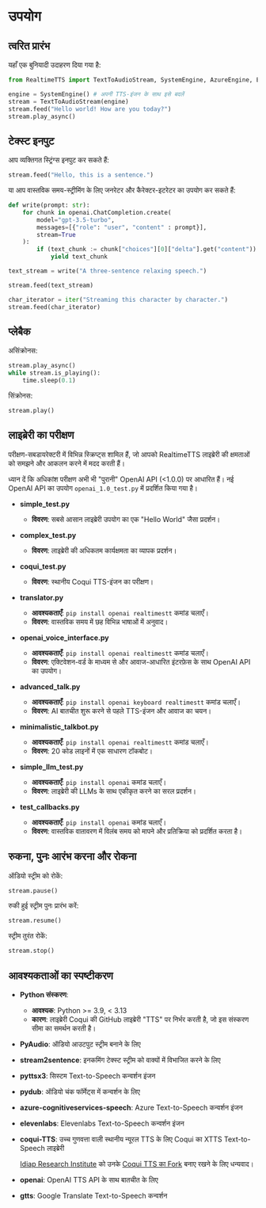 # उपयोग

## त्वरित प्रारंभ

यहाँ एक बुनियादी उदाहरण दिया गया है:

```python
from RealtimeTTS import TextToAudioStream, SystemEngine, AzureEngine, ElevenlabsEngine

engine = SystemEngine() # अपनी TTS-इंजन के साथ इसे बदलें
stream = TextToAudioStream(engine)
stream.feed("Hello world! How are you today?")
stream.play_async()
```

## टेक्स्ट इनपुट

आप व्यक्तिगत स्ट्रिंग्स इनपुट कर सकते हैं:

```python
stream.feed("Hello, this is a sentence.")
```

या आप वास्तविक समय-स्ट्रीमिंग के लिए जनरेटर और कैरेक्टर-इटरेटर का उपयोग कर सकते हैं:

```python
def write(prompt: str):
    for chunk in openai.ChatCompletion.create(
        model="gpt-3.5-turbo",
        messages=[{"role": "user", "content" : prompt}],
        stream=True
    ):
        if (text_chunk := chunk["choices"][0]["delta"].get("content")) is not None:
            yield text_chunk

text_stream = write("A three-sentence relaxing speech.")

stream.feed(text_stream)
```

```python
char_iterator = iter("Streaming this character by character.")
stream.feed(char_iterator)
```

## प्लेबैक

असिंक्रोनस:

```python
stream.play_async()
while stream.is_playing():
    time.sleep(0.1)
```

सिंक्रोनस:

```python
stream.play()
```

## लाइब्रेरी का परीक्षण

परीक्षण-सबडायरेक्टरी में विभिन्न स्क्रिप्ट्स शामिल हैं, जो आपको RealtimeTTS लाइब्रेरी की क्षमताओं को समझने और आकलन करने में मदद करती हैं।

ध्यान दें कि अधिकांश परीक्षण अभी भी "पुरानी" OpenAI API (<1.0.0) पर आधारित हैं। नई OpenAI API का उपयोग `openai_1.0_test.py` में प्रदर्शित किया गया है।

- **simple_test.py**
    - **विवरण**: सबसे आसान लाइब्रेरी उपयोग का एक "Hello World" जैसा प्रदर्शन।

- **complex_test.py**
    - **विवरण**: लाइब्रेरी की अधिकतम कार्यक्षमता का व्यापक प्रदर्शन।

- **coqui_test.py**
    - **विवरण**: स्थानीय Coqui TTS-इंजन का परीक्षण।

- **translator.py**
    - **आवश्यकताएँ**: `pip install openai realtimestt` कमांड चलाएँ।
    - **विवरण**: वास्तविक समय में छह विभिन्न भाषाओं में अनुवाद।

- **openai_voice_interface.py**
    - **आवश्यकताएँ**: `pip install openai realtimestt` कमांड चलाएँ।
    - **विवरण**: एक्टिवेशन-वर्ड के माध्यम से और आवाज-आधारित इंटरफ़ेस के साथ OpenAI API का उपयोग।

- **advanced_talk.py**
    - **आवश्यकताएँ**: `pip install openai keyboard realtimestt` कमांड चलाएँ।
    - **विवरण**: AI बातचीत शुरू करने से पहले TTS-इंजन और आवाज का चयन।

- **minimalistic_talkbot.py**
    - **आवश्यकताएँ**: `pip install openai realtimestt` कमांड चलाएँ।
    - **विवरण**: 20 कोड लाइनों में एक साधारण टॉकबोट।

- **simple_llm_test.py**
    - **आवश्यकताएँ**: `pip install openai` कमांड चलाएँ।
    - **विवरण**: लाइब्रेरी की LLMs के साथ एकीकृत करने का सरल प्रदर्शन।

- **test_callbacks.py**
    - **आवश्यकताएँ**: `pip install openai` कमांड चलाएँ।
    - **विवरण**: वास्तविक वातावरण में विलंब समय को मापने और प्रतिक्रिया को प्रदर्शित करता है।

## रुकना, पुनः आरंभ करना और रोकना

ऑडियो स्ट्रीम को रोकें:

```python
stream.pause()
```

रुकी हुई स्ट्रीम पुनः प्रारंभ करें:

```python
stream.resume()
```

स्ट्रीम तुरंत रोकें:

```python
stream.stop()
```

## आवश्यकताओं का स्पष्टीकरण

- **Python संस्करण**:
  - **आवश्यक**: Python >= 3.9, < 3.13
  - **कारण**: लाइब्रेरी Coqui की GitHub लाइब्रेरी "TTS" पर निर्भर करती है, जो इस संस्करण सीमा का समर्थन करती है।

- **PyAudio**: ऑडियो आउटपुट स्ट्रीम बनाने के लिए

- **stream2sentence**: इनकमिंग टेक्स्ट स्ट्रीम को वाक्यों में विभाजित करने के लिए

- **pyttsx3**: सिस्टम Text-to-Speech कन्वर्शन इंजन

- **pydub**: ऑडियो चंक फॉर्मेट्स में कन्वर्शन के लिए

- **azure-cognitiveservices-speech**: Azure Text-to-Speech कन्वर्शन इंजन

- **elevenlabs**: Elevenlabs Text-to-Speech कन्वर्शन इंजन

- **coqui-TTS**: उच्च गुणवत्ता वाली स्थानीय न्यूरल TTS के लिए Coqui का XTTS Text-to-Speech लाइब्रेरी

  [Idiap Research Institute](https://github.com/idiap) को उनके [Coqui TTS का Fork](https://github.com/idiap/coqui-ai-TTS) बनाए रखने के लिए धन्यवाद।

- **openai**: OpenAI TTS API के साथ बातचीत के लिए

- **gtts**: Google Translate Text-to-Speech कन्वर्शन